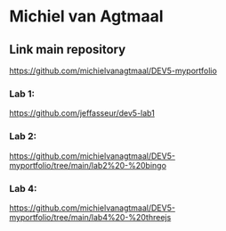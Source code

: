 # Michiel van Agtmaal

## Link main repository
https://github.com/michielvanagtmaal/DEV5-myportfolio

### Lab 1:
https://github.com/jeffasseur/dev5-lab1

### Lab 2:
https://github.com/michielvanagtmaal/DEV5-myportfolio/tree/main/lab2%20-%20bingo

### Lab 4:
https://github.com/michielvanagtmaal/DEV5-myportfolio/tree/main/lab4%20-%20threejs
